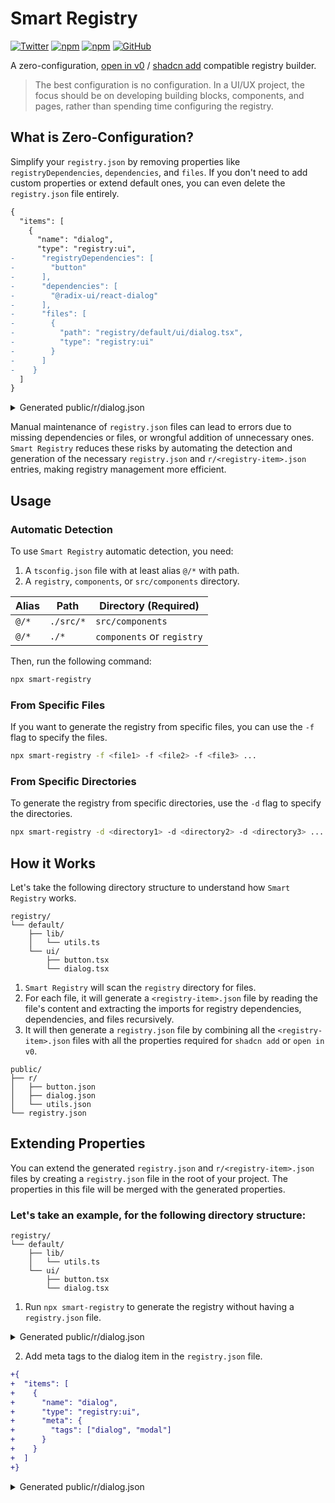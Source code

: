 # Smart Registry

[![Twitter](https://img.shields.io/twitter/follow/nrjdalal_com?label=%40nrjdalal_com)](https://twitter.com/nrjdalal_com)
[![npm](https://img.shields.io/npm/v/smart-registry?color=red&logo=npm)](https://www.npmjs.com/package/smart-registry)
[![npm](https://img.shields.io/npm/dt/smart-registry?color=red&logo=npm)](https://www.npmjs.com/package/smart-registry)
[![GitHub](https://img.shields.io/github/stars/nrjdalal/smart-registry?color=blue)](https://github.com/nrjdalal/smart-registry)

A zero-configuration, [open in v0](https://ui.shadcn.com/docs/registry/open-in-v0) / [shadcn add](https://ui.shadcn.com/docs/cli#add) compatible registry builder.

> The best configuration is no configuration. In a UI/UX project, the focus should be on developing building blocks, components, and pages, rather than spending time configuring the registry.

## What is Zero-Configuration?

Simplify your `registry.json` by removing properties like `registryDependencies`, `dependencies`, and `files`. If you don't need to add custom properties or extend default ones, you can even delete the `registry.json` file entirely.

```diff
{
  "items": [
    {
      "name": "dialog",
      "type": "registry:ui",
-      "registryDependencies": [
-        "button"
-      ],
-      "dependencies": [
-        "@radix-ui/react-dialog"
-      ],
-      "files": [
-        {
-          "path": "registry/default/ui/dialog.tsx",
-          "type": "registry:ui"
-        }
-      ]
-    }
  ]
}
```

<details><summary>Generated public/r/dialog.json</summary><br/>

```json
{
  "$schema": "https://ui.shadcn.com/schema/registry-item.json",
  "name": "dialog",
  "type": "registry:ui",
  "dependencies": ["@radix-ui/react-dialog"],
  "files": [
    {
      "type": "registry:ui",
      "target": "components/ui/button.tsx",
      "path": "registry/default/ui/button.tsx"
    },
    {
      "type": "registry:ui",
      "target": "components/ui/dialog.tsx",
      "path": "registry/default/ui/dialog.tsx"
    },
    {
      "type": "registry:lib",
      "target": "lib/utils.ts",
      "path": "registry/default/lib/utils.ts"
    }
  ]
}
```

</details>

Manual maintenance of `registry.json` files can lead to errors due to missing dependencies or files, or wrongful addition of unnecessary ones. `Smart Registry` reduces these risks by automating the detection and generation of the necessary `registry.json` and `r/<registry-item>.json` entries, making registry management more efficient.

## Usage

### Automatic Detection

To use `Smart Registry` automatic detection, you need:

1. A `tsconfig.json` file with at least alias `@/*` with path.
2. A `registry`, `components`, or `src/components` directory.

| Alias | Path      | Directory (Required)       |
| ----- | --------- | -------------------------- |
| `@/*` | `./src/*` | `src/components`           |
| `@/*` | `./*`     | `components` or `registry` |

Then, run the following command:

```bash
npx smart-registry
```

### From Specific Files

If you want to generate the registry from specific files, you can use the `-f` flag to specify the files.

```bash
npx smart-registry -f <file1> -f <file2> -f <file3> ...
```

### From Specific Directories

To generate the registry from specific directories, use the `-d` flag to specify the directories.

```bash
npx smart-registry -d <directory1> -d <directory2> -d <directory3> ...
```

## How it Works

Let's take the following directory structure to understand how `Smart Registry` works.

```plaintext
registry/
└── default/
    ├── lib/
    │   └── utils.ts
    └── ui/
        ├── button.tsx
        └── dialog.tsx

```

1. `Smart Registry` will scan the `registry` directory for files.
2. For each file, it will generate a `<registry-item>.json` file by reading the file's content and extracting the imports for registry dependencies, dependencies, and files recursively.
3. It will then generate a `registry.json` file by combining all the `<registry-item>.json` files with all the properties required for `shadcn add` or `open in v0`.

```plaintext
public/
├── r/
│   ├── button.json
│   ├── dialog.json
│   └── utils.json
└── registry.json
```

## Extending Properties

You can extend the generated `registry.json` and `r/<registry-item>.json` files by creating a `registry.json` file in the root of your project. The properties in this file will be merged with the generated properties.

### Let's take an example, for the following directory structure:

```plaintext
registry/
└── default/
    ├── lib/
    │   └── utils.ts
    └── ui/
        ├── button.tsx
        └── dialog.tsx

```

1. Run `npx smart-registry` to generate the registry without having a `registry.json` file.

<details><summary>Generated public/r/dialog.json</summary><br/>

```json
{
  "$schema": "https://ui.shadcn.com/schema/registry-item.json",
  "name": "dialog",
  "type": "registry:ui",
  "dependencies": ["@radix-ui/react-dialog"],
  "files": [
    {
      "type": "registry:ui",
      "target": "components/ui/button.tsx",
      "path": "registry/default/ui/button.tsx"
    },
    {
      "type": "registry:ui",
      "target": "components/ui/dialog.tsx",
      "path": "registry/default/ui/dialog.tsx"
    },
    {
      "type": "registry:lib",
      "target": "lib/utils.ts",
      "path": "registry/default/lib/utils.ts"
    }
  ]
}
```

</details>

2. Add meta tags to the dialog item in the `registry.json` file.

```diff
+{
+  "items": [
+    {
+      "name": "dialog",
+      "type": "registry:ui",
+      "meta": {
+        "tags": ["dialog", "modal"]
+      }
+    }
+  ]
+}
```

<details><summary>Generated public/r/dialog.json</summary><br/>

```json
{
  "$schema": "https://ui.shadcn.com/schema/registry-item.json",
  "name": "dialog",
  "type": "registry:ui",
  "dependencies": ["@radix-ui/react-dialog"],
  "files": [
    {
      "type": "registry:ui",
      "target": "components/ui/button.tsx",
      "path": "registry/default/ui/button.tsx"
    },
    {
      "type": "registry:ui",
      "target": "components/ui/dialog.tsx",
      "path": "registry/default/ui/dialog.tsx"
    },
    {
      "type": "registry:lib",
      "target": "lib/utils.ts",
      "path": "registry/default/lib/utils.ts"
    }
  ],
  "meta": {
    "tags": ["dialog", "modal"]
  }
}
```

</details>
